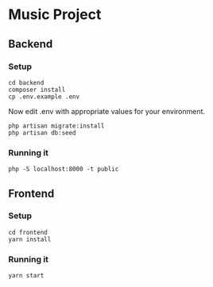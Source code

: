 # Music Project

## Backend
### Setup
    cd backend
    composer install
    cp .env.example .env
    
Now edit .env with appropriate values for your environment.

    php artisan migrate:install
    php artisan db:seed

### Running it
    php -S localhost:8000 -t public
    
## Frontend
### Setup
    cd frontend
    yarn install

### Running it
    yarn start
